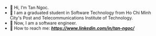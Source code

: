 - 👋 Hi, I’m Tan Ngoc.
- 🌱 I am a graduated student in Software Technology from Ho Chi Minh City's Post and Telecommunications Institute of Technology.
- 🌱 Now, I am a software engineer.
- 🌱 How to reach me: ***https://www.linkedin.com/in/tan-ngoc/***

<!---
LuftSoft/LuftSoft is a ✨ special ✨ repository because its `README.md` (this file) appears on your GitHub profile.
You can click the Preview link to take a look at your changes.
--->
